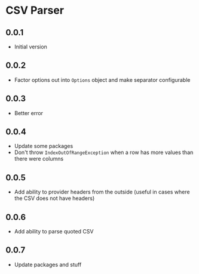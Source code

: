 # CSV Parser

## 0.0.1
* Initial version

## 0.0.2
* Factor options out into `Options` object and make separator configurable

## 0.0.3
* Better error

## 0.0.4
* Update some packages
* Don't throw `IndexOutOfRangeException` when a row has more values than there were columns

## 0.0.5
* Add ability to provider headers from the outside (useful in cases where the CSV does not have headers)

## 0.0.6
* Add ability to parse quoted CSV

## 0.0.7
* Update packages and stuff